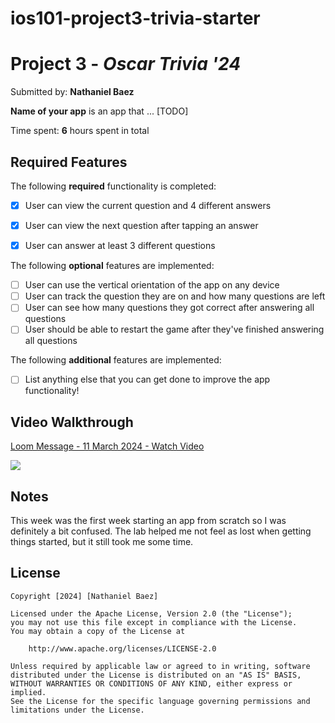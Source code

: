 # ios101-project3-trivia-starter

# Project 3 - *Oscar Trivia '24*

Submitted by: **Nathaniel Baez**

**Name of your app** is an app that ... [TODO] 

Time spent: **6** hours spent in total

## Required Features

The following **required** functionality is completed:

- [X] User can view the current question and 4 different answers
- [X] User can view the next question after tapping an answer
- [X] User can answer at least 3 different questions


The following **optional** features are implemented:

- [ ] User can use the vertical orientation of the app on any device
- [ ] User can track the question they are on and how many questions are left
- [ ] User can see how many questions they got correct after answering all questions
- [ ] User should be able to restart the game after they've finished answering all questions

The following **additional** features are implemented:

- [ ] List anything else that you can get done to improve the app functionality!

## Video Walkthrough

<div>
    <a href="https://www.loom.com/share/1f03b0b3788d4d1c8a18725720d30550">
      <p>Loom Message - 11 March 2024 - Watch Video</p>
    </a>
    <a href="https://www.loom.com/share/1f03b0b3788d4d1c8a18725720d30550">
      <img style="max-width:300px;" src="https://cdn.loom.com/sessions/thumbnails/1f03b0b3788d4d1c8a18725720d30550-with-play.gif">
    </a>
  </div>

## Notes

This week was the first week starting an app from scratch so I was definitely a bit confused. The lab helped me not feel as lost when getting things started, but it still took me some time. 

## License

    Copyright [2024] [Nathaniel Baez]

    Licensed under the Apache License, Version 2.0 (the "License");
    you may not use this file except in compliance with the License.
    You may obtain a copy of the License at

        http://www.apache.org/licenses/LICENSE-2.0

    Unless required by applicable law or agreed to in writing, software
    distributed under the License is distributed on an "AS IS" BASIS,
    WITHOUT WARRANTIES OR CONDITIONS OF ANY KIND, either express or implied.
    See the License for the specific language governing permissions and
    limitations under the License.

